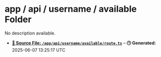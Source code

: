 # app / api / username / available Folder

No description available.

- **[**📄 Source File:** `/app/api/username/available/route.ts`](route.ts.md)** – **🕒 Generated:** 2025-06-07 13:25:17 UTC